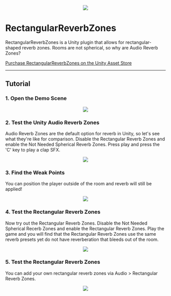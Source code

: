 <p align="center">
  <a href="https://assetstore.unity.com/packages/slug/300456"><img src="https://github.com/FuturistAcoustics/RectangularReverbZones/blob/main/Images/Rectangular%20Reverb%20Zones%20160x160.png"></a>
</p>

# RectangularReverbZones
RectangularReverbZones is a Unity plugin that allows for rectangular-shaped reverb zones. Rooms are not spherical, so why are Audio Reverb Zones?

[Purchase RectangularReverbZones on the Unity Asset Store](https://u3d.as/3pkt) <a href="https://u3d.as/37DT"><img src="https://github.com/FuturistAcoustics/RectangularReverbZones/blob/main/Images/Rectangular%20Reverb%20Zones%20160x160.png" width=14px></a>

-----

## Tutorial

### 1. Open the Demo Scene
<div align="center">
  <a href="Images\Image Classification Tutorial\Tut01.png" target="_blank">
    <img src="Images\Image Classification Tutorial\Tut01.png"/>
  </a>
</div>

### 2. Test the Unity Audio Reverb Zones
Audio Reverb Zones are the default option for reverb in Unity, so let's see what they're like for comparison. Disable the Rectangular Reverb Zones and enable the Not Needed Spherical Reverb Zones. Press play and press the 'C' key to play a clap SFX.

<div align="center">
  <a href="Images\Image Classification Tutorial\Tut02.png" target="_blank">
    <img src="Images\Image Classification Tutorial\Tut02.png"/>
  </a>
</div>

### 3. Find the Weak Points
You can position the player outside of the room and reverb will still be applied!

<div align="center">
  <a href="Images\Image Classification Tutorial\Tut03.png" target="_blank">
    <img src="Images\Image Classification Tutorial\Tut03.png"/>
  </a>
</div>

### 4. Test the Rectangular Reverb Zones
Now try out the Rectangular Reverb Zones. Disable the Not Needed Spherical Recerb Zones and enable the Rectangular Reverb Zones. Play the game and you will find that the Rectangular Reverb Zones use the same reverb presets yet do not have reverberation that bleeds out of the room.

<div align="center">
  <a href="Images\Image Classification Tutorial\Tut04.png" target="_blank">
    <img src="Images\Image Classification Tutorial\Tut04.png"/>
  </a>
</div>

### 5. Test the Rectangular Reverb Zones
You can add your own rectangular reverb zones via Audio > Rectangular Reverb Zones.

<div align="center">
  <a href="Images\Image Classification Tutorial\Tut05.png" target="_blank">
    <img src="Images\Image Classification Tutorial\Tut05.png"/>
  </a>
</div>